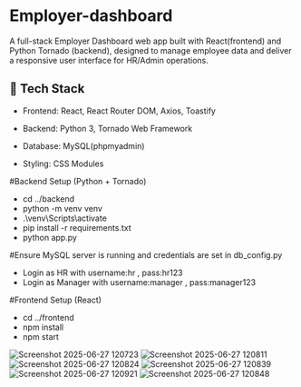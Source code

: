 # Employer-dashboard
A full-stack Employer Dashboard web app built with React(frontend) and Python Tornado (backend), designed to manage employee data and deliver a responsive user interface for HR/Admin operations.

## 🚀 Tech Stack

- Frontend: React, React Router DOM, Axios, Toastify
- Backend: Python 3, Tornado Web Framework
- Database: MySQL(phpmyadmin)

- Styling: CSS Modules 

#Backend Setup (Python + Tornado)
- cd ../backend
- python -m venv venv
- .\venv\Scripts\activate
- pip install -r requirements.txt
- python app.py

#Ensure MySQL server is running and credentials are set in db_config.py

- Login as HR with username:hr , pass:hr123
- Login as Manager with username:manager , pass:manager123

#Frontend Setup (React)
- cd ../frontend
- npm install
- npm start

![Screenshot 2025-06-27 120723](https://github.com/user-attachments/assets/5126ed64-56e2-4f3e-a185-b9240f2817a4)
![Screenshot 2025-06-27 120811](https://github.com/user-attachments/assets/cb64c14a-1a0a-44f1-804d-2c31b98cb737)
![Screenshot 2025-06-27 120824](https://github.com/user-attachments/assets/9bcb7d57-fdd5-4cc7-9f69-078c158f9771)
![Screenshot 2025-06-27 120839](https://github.com/user-attachments/assets/90f6c0b4-4bec-4da3-b16e-77eb31c33ed2)
![Screenshot 2025-06-27 120921](https://github.com/user-attachments/assets/15e14689-cd7e-43f9-bbf5-2f7c3f18925a)
![Screenshot 2025-06-27 120848](https://github.com/user-attachments/assets/305cf186-9ad7-485b-8c29-f6393ca2443d)





